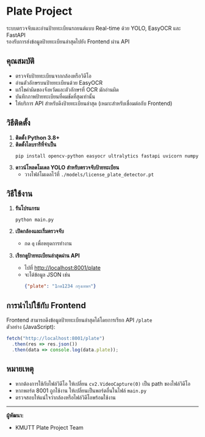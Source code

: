 # Plate Project

ระบบตรวจจับและอ่านป้ายทะเบียนรถยนต์แบบ Real-time ด้วย YOLO, EasyOCR และ FastAPI  
รองรับการส่งข้อมูลป้ายทะเบียนล่าสุดไปยัง Frontend ผ่าน API

## คุณสมบัติ

- ตรวจจับป้ายทะเบียนจากกล้องหรือวิดีโอ
- อ่านตัวอักษรบนป้ายทะเบียนด้วย EasyOCR
- แก้ไขคำผิดของจังหวัดและตัวอักษรที่ OCR มักอ่านผิด
- บันทึกภาพป้ายทะเบียนที่คมชัดที่สุดเท่านั้น
- ให้บริการ API สำหรับดึงป้ายทะเบียนล่าสุด (เหมาะสำหรับเชื่อมต่อกับ Frontend)

## วิธีติดตั้ง

1. **ติดตั้ง Python 3.8+**
2. **ติดตั้งไลบรารีที่จำเป็น**
    ```
    pip install opencv-python easyocr ultralytics fastapi uvicorn numpy
    ```
3. **ดาวน์โหลดโมเดล YOLO สำหรับตรวจจับป้ายทะเบียน**
    - วางไฟล์โมเดลไว้ที่ `./models/license_plate_detector.pt`

## วิธีใช้งาน

1. **รันโปรแกรม**
    ```
    python main.py
    ```
2. **เปิดกล้องและเริ่มตรวจจับ**
    - กด `q` เพื่อหยุดการทำงาน

3. **เรียกดูป้ายทะเบียนล่าสุดผ่าน API**
    - ไปที่ [http://localhost:8001/plate](http://localhost:8001/plate)
    - จะได้ข้อมูล JSON เช่น
      ```json
      {"plate": "1กข1234 กรุงเทพฯ"}
      ```

## การนำไปใช้กับ Frontend

Frontend สามารถดึงข้อมูลป้ายทะเบียนล่าสุดได้โดยการเรียก API `/plate`  
ตัวอย่าง (JavaScript):
```js
fetch("http://localhost:8001/plate")
  .then(res => res.json())
  .then(data => console.log(data.plate));
```

## หมายเหตุ

- หากต้องการใช้กับไฟล์วิดีโอ ให้เปลี่ยน `cv2.VideoCapture(0)` เป็น path ของไฟล์วิดีโอ
- หากพอร์ต 8001 ถูกใช้งาน ให้เปลี่ยนเป็นพอร์ตอื่นในไฟล์ `main.py`
- ตรวจสอบให้แน่ใจว่ากล้องหรือไฟล์วิดีโอพร้อมใช้งาน

---

**ผู้พัฒนา:**  
- KMUTT Plate Project Team